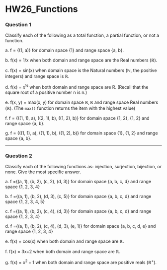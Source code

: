 # HW26_Functions

### Question 1

Classify each of the following as a total function, a partial function, or not a function.

a. f = \{(1, a)\} for domain space \{1\} and range space \{a, b\}.

b. f(x) = 1/x when both domain and range space are the Real numbers ($\mathbb{R}$).

c. f(x) = sin(x) when domain space is the Natural numbers ($\mathbb{N}$, the positive integers) and range space is $\mathbb{R}$.

d. f(x) = $x^{½}$ when both domain and range space are R. (Recall that the square root of a positive number n is n.)

e. f(x, y) = max(x, y) for domain space $\mathbb{R}, \mathbb{R}$ and range space Real numbers ($\mathbb{R}$). (The `max()` function returns the item with the highest value)

f. f = \{((1, 1), a), ((2, 1), b), ((1, 2), b)\} for domain space \{1, 2\}, \{1, 2\} and range space \{a, b\}.

g. f = \{((1, 1), a), ((1, 1), b), ((1, 2), b)\} for domain space \{1\}, \{1, 2\} and range space \{a, b\}.

---

### Question 2

Classify each of the following functions as: injection, surjection, bijection, or none. Give the most specific answer.

a. f =\{(a, 1), (b, 2), (c, 2), (d, 3)\} for domain space \{a, b, c, d\} and range space \{1, 2, 3, 4\}

b. f =\{(a, 1), (b, 2), (d, 3), (c, 5)\} for domain space \{a, b, c, d\} and range space \{1, 2, 3, 4, 5\}

c. f =\{(a, 1), (b, 2), (c, 4), (d, 3)\} for domain space \{a, b, c, d\} and range space \{1, 2, 3, 4\}

d. f =\{(a, 1), (b, 2), (c, 4), (d, 3), (e, 1)\} for domain space \{a, b, c, d, e\} and range space \{1, 2, 3, 4\}

e. f(x) = cos(x) when both domain and range space are $\mathbb{R}$.

f. f(x) = 3x+2 when both domain and range space are $\mathbb{R}$.

g. f(x) = $x^2+1$ when both domain and range space are positive reals $(\mathbb{R}^{+})$.
